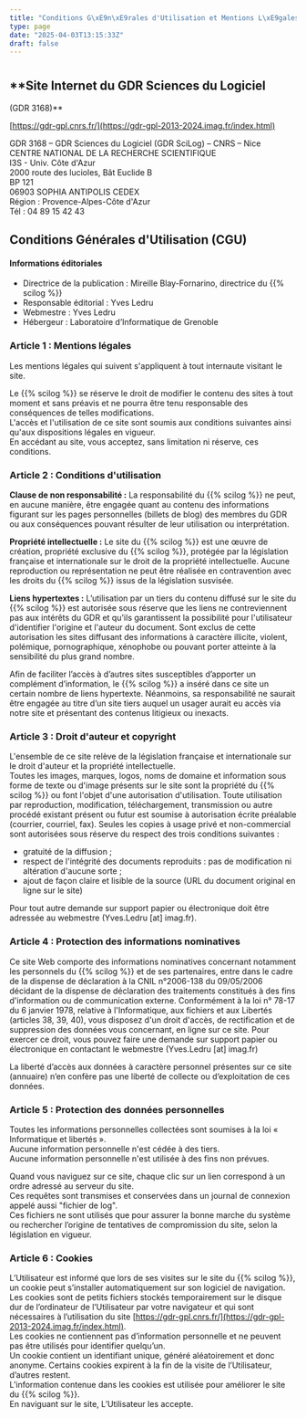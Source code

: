 ```yaml
---
title: "Conditions G\xE9n\xE9rales d'Utilisation et Mentions L\xE9gales"
type: page
date: "2025-04-03T13:15:33Z"
draft: false
---
```


# 

## **Site Internet du GDR Sciences du Logiciel  
(GDR 3168)**

[https://gdr-gpl.cnrs.fr/](https://gdr-gpl-2013-2024.imag.fr/index.html)

GDR 3168 – GDR Sciences du Logiciel (GDR SciLog) – CNRS – Nice  
CENTRE NATIONAL DE LA RECHERCHE SCIENTIFIQUE  
I3S - Univ. Côte d'Azur  
2000 route des lucioles, Bât Euclide B  
BP 121  
06903 SOPHIA ANTIPOLIS CEDEX  
Région : Provence-Alpes-Côte d'Azur  
Tél : 04 89 15 42 43

## **Conditions Générales d'Utilisation (CGU)**

#### **Informations éditoriales**

  * Directrice de la publication : Mireille Blay-Fornarino, directrice du {{% scilog %}}
  * Responsable éditorial : Yves Ledru
  * Webmestre : Yves Ledru
  * Hébergeur : Laboratoire d’Informatique de Grenoble



### **Article 1 : Mentions légales**

Les mentions légales qui suivent s'appliquent à tout internaute visitant le site.  
  
Le {{% scilog %}} se réserve le droit de modifier le contenu des sites à tout moment et sans préavis et ne pourra être tenu responsable des conséquences de telles modifications.  
L'accès et l'utilisation de ce site sont soumis aux conditions suivantes ainsi qu'aux dispositions légales en vigueur.  
En accédant au site, vous acceptez, sans limitation ni réserve, ces conditions.

### **Article 2 : Conditions d'utilisation**

**Clause de non responsabilité :** La responsabilité du {{% scilog %}} ne peut, en aucune manière, être engagée quant au contenu des informations figurant sur les pages personnelles (billets de blog) des membres du GDR ou aux conséquences pouvant résulter de leur utilisation ou interprétation.  
  
**Propriété intellectuelle :** Le site du {{% scilog %}} est une œuvre de création, propriété exclusive du {{% scilog %}}, protégée par la législation française et internationale sur le droit de la propriété intellectuelle. Aucune reproduction ou représentation ne peut être réalisée en contravention avec les droits du {{% scilog %}} issus de la législation susvisée.  
  
**Liens hypertextes :** L’utilisation par un tiers du contenu diffusé sur le site du {{% scilog %}} est autorisée sous réserve que les liens ne contreviennent pas aux intérêts du GDR et qu'ils garantissent la possibilité pour l'utilisateur d'identifier l'origine et l'auteur du document. Sont exclus de cette autorisation les sites diffusant des informations à caractère illicite, violent, polémique, pornographique, xénophobe ou pouvant porter atteinte à la sensibilité du plus grand nombre.  
  
Afin de faciliter l’accès à d’autres sites susceptibles d’apporter un complément d’information, le {{% scilog %}} a inséré dans ce site un certain nombre de liens hypertexte. Néanmoins, sa responsabilité ne saurait être engagée au titre d’un site tiers auquel un usager aurait eu accès via notre site et présentant des contenus litigieux ou inexacts.  
 

### **Article 3 : Droit d'auteur et copyright**

L'ensemble de ce site relève de la législation française et internationale sur le droit d'auteur et la propriété intellectuelle.  
Toutes les images, marques, logos, noms de domaine et information sous forme de texte ou d'image présents sur le site sont la propriété du {{% scilog %}} ou font l'objet d'une autorisation d'utilisation. Toute utilisation par reproduction, modification, téléchargement, transmission ou autre procédé existant présent ou futur est soumise à autorisation écrite préalable (courrier, courriel, fax). Seules les copies à usage privé et non-commercial sont autorisées sous réserve du respect des trois conditions suivantes :

  * gratuité de la diffusion ;
  * respect de l'intégrité des documents reproduits : pas de modification ni altération d'aucune sorte ;
  * ajout de façon claire et lisible de la source (URL du document original en ligne sur le site)



Pour tout autre demande sur support papier ou électronique doit être adressée au webmestre (Yves.Ledru [at] imag.fr).

### **Article 4 : Protection des informations nominatives**

Ce site Web comporte des informations nominatives concernant notamment les personnels du {{% scilog %}} et de ses partenaires, entre dans le cadre de la dispense de déclaration à la CNIL n°2006-138 du 09/05/2006 décidant de la dispense de déclaration des traitements constitués à des fins d'information ou de communication externe. Conformément à la loi n° 78-17 du 6 janvier 1978, relative à l'Informatique, aux fichiers et aux Libertés (articles 38, 39, 40), vous disposez d'un droit d'accès, de rectification et de suppression des données vous concernant, en ligne sur ce site. Pour exercer ce droit, vous pouvez faire une demande sur support papier ou électronique en contactant le webmestre (Yves.Ledru [at] imag.fr)  
  
La liberté d’accès aux données à caractère personnel présentes sur ce site (annuaire) n’en confère pas une liberté de collecte ou d’exploitation de ces données.

### **Article 5 : Protection des données personnelles**

Toutes les informations personnelles collectées sont soumises à la loi « Informatique et libertés ».  
Aucune information personnelle n'est cédée à des tiers.  
Aucune information personnelle n'est utilisée à des fins non prévues.  
  
Quand vous naviguez sur ce site, chaque clic sur un lien correspond à un ordre adressé au serveur du site.  
Ces requêtes sont transmises et conservées dans un journal de connexion appelé aussi "fichier de log".  
Ces fichiers ne sont utilisés que pour assurer la bonne marche du système ou rechercher l’origine de tentatives de compromission du site, selon la législation en vigueur.

### **Article 6 : Cookies**

L’Utilisateur est informé que lors de ses visites sur le site du {{% scilog %}}, un cookie peut s’installer automatiquement sur son logiciel de navigation.  
Les cookies sont de petits fichiers stockés temporairement sur le disque dur de l’ordinateur de l’Utilisateur par votre navigateur et qui sont nécessaires à l’utilisation du site [https://gdr-gpl.cnrs.fr/](https://gdr-gpl-2013-2024.imag.fr/index.html).  
Les cookies ne contiennent pas d’information personnelle et ne peuvent pas être utilisés pour identifier quelqu’un.  
Un cookie contient un identifiant unique, généré aléatoirement et donc anonyme. Certains cookies expirent à la fin de la visite de l’Utilisateur, d’autres restent.  
L’information contenue dans les cookies est utilisée pour améliorer le site du {{% scilog %}}.  
En naviguant sur le site, L’Utilisateur les accepte.  
 
